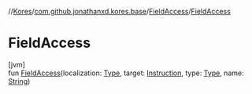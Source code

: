 //[Kores](../../../index.md)/[com.github.jonathanxd.kores.base](../index.md)/[FieldAccess](index.md)/[FieldAccess](-field-access.md)

# FieldAccess

[jvm]\
fun [FieldAccess](-field-access.md)(localization: [Type](https://docs.oracle.com/javase/8/docs/api/java/lang/reflect/Type.html), target: [Instruction](../../com.github.jonathanxd.kores/-instruction/index.md), type: [Type](https://docs.oracle.com/javase/8/docs/api/java/lang/reflect/Type.html), name: [String](https://kotlinlang.org/api/latest/jvm/stdlib/kotlin/-string/index.html))
